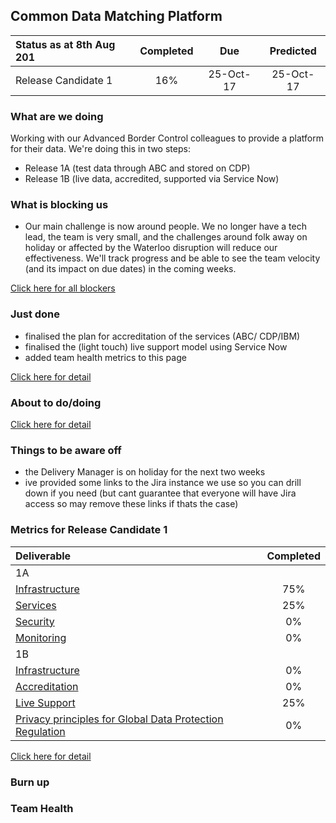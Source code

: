 ## Common Data Matching Platform

| Status as at 8th Aug 201  | Completed  | Due | Predicted |
|:-----| :-----:|:-----:|:-----:|
|Release Candidate 1  | 16% |25-Oct-17 | 25-Oct-17 |

### What are we doing
Working with our Advanced Border Control colleagues to provide a platform for their data.  We're doing this in two steps:
- Release 1A (test data through ABC and stored on CDP)
- Release 1B	(live data, accredited, supported via Service Now)

### What is blocking us
- Our main challenge is now around people. We no longer have a tech lead, the team is very small, and the challenges around folk away on holiday or affected by the Waterloo disruption will reduce our effectiveness. We'll track progress and be able to see the team velocity (and its impact on due dates) in the coming weeks.

[Click here for all blockers](https://jira.digital.homeoffice.gov.uk/secure/Dashboard.jspa?selectPageId=13109)

### Just done
- finalised the plan for accreditation of the services (ABC/ CDP/IBM)
- finalised the (light touch) live support model using Service Now
- added team health metrics to this page

[Click here for detail](https://jira.digital.homeoffice.gov.uk/secure/Dashboard.jspa)

### About to do/doing


[Click here for detail](https://jira.digital.homeoffice.gov.uk/secure/Dashboard.jspa?selectPageId=13111)

### Things to be aware off
- the Delivery Manager is on holiday for the next two weeks
- ive provided some links to the Jira instance we use so you can drill down if you need (but cant guarantee that everyone will have Jira access so may remove these links if thats the case)

### Metrics for Release Candidate 1

| Deliverable | Completed  |
|:-------------| :-----:|
| 1A|  |
| [Infrastructure](https://jira.digital.homeoffice.gov.uk/browse/CDMP-83) | 75% |
| [Services](https://jira.digital.homeoffice.gov.uk/browse/CDMP-85)| 25% |
| [Security](https://jira.digital.homeoffice.gov.uk/browse/CDMP-86) | 0% |
| [Monitoring](https://jira.digital.homeoffice.gov.uk/browse/CDMP-87) | 0% |
| 1B|  |
| [Infrastructure](https://jira.digital.homeoffice.gov.uk/browse/CDMP-83) | 0% |
| [Accreditation](https://jira.digital.homeoffice.gov.uk/browse/CDMP-88)| 0% |
| [Live Support](https://jira.digital.homeoffice.gov.uk/browse/CDMP-19) | 25% |
| [Privacy principles for Global Data Protection Regulation](https://jira.digital.homeoffice.gov.uk/browse/CDMP-19) | 0% |


[Click here for detail](https://jira.digital.homeoffice.gov.uk/secure/Dashboard.jspa?selectPageId=13107)

### Burn up

<div id="chart"></div>
<script>
var chart = c3.generate({

data: {
x: 'x',
columns: [
['x', 1, 2, 3, 4, 5, 6,7],
['done', 15.3, 14, 0, 0, 0, 0, 0],
['to do', 42.8, 44, 0, 0, 0, 0, 0],
['required', 8, 17, 25, 33, 41, 50, 58],
],

type: 'bar',
types: {
required: 'spline',
},


axis: {
x: {
type: 'category',
categories: ['cat1', 'cat2', 'cat3', 'cat4', 'cat5', 'cat6', 'cat7']
}
},



groups: [ 
['to do','done'] ] 
},

bindto: '#chart'

});
</script>
### Team Health
<div id="chart1"></div>
<script>
var chart = c3.generate({
data: {
columns: [
['data1', 2.8, 1.5],
['data2', 3.2, 100],
['data3', 3.6, 100],
['data4', 2.8, 100],
['data5', 2.8, 100],
['data6', 2.8, 100],
['data7', 2.8, 100],
['data8', 2.8, 100],
['data9', 2.8, 100]
],
types: {
data1: 'line',
data2: 'line',
data3: 'line',
data4: 'line',
data5: 'line',
data6: 'line',
data7: 'line',
data8: 'line',
data9: 'line'

},
groups: [['data1', 'data2', 'data3', 'data4', 'data5', 'data6', 'data7', 'data8', 'data9']]
},

bindto: '#chart1'

});
</script>
